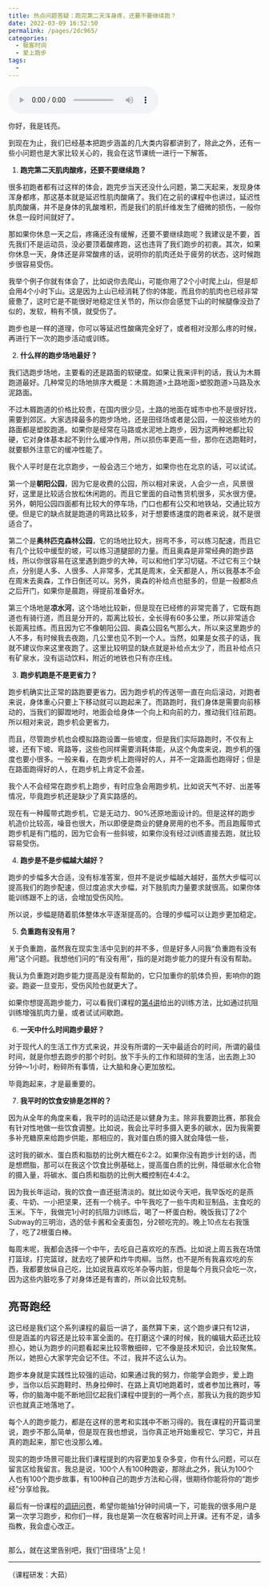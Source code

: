 ```yaml
---
title: 热点问题答疑：跑完第二天浑身疼，还要不要继续跑？
date: 2022-03-09 16:52:50
permalink: /pages/2dc965/
categories:
  - 极客时间
  - 爱上跑步
tags:
  - 
---
```

<audio title="12.热点问题答疑：跑完第二天浑身疼，还要不要继续跑？" src="https://static001.geekbang.org/resource/audio/68/e8/684cba8a4d89abcfa720332472ecbbe8.mp3" controls="controls"></audio> 
<p>你好，我是钱亮。</p><p>到现在为止，我们已经基本把跑步涵盖的几大类内容都讲到了，除此之外，还有一些小问题也是大家比较关心的，我会在这节课统一进行一下解答。</p><ol>
<li><strong>跑完第二天肌肉酸疼，还要不要继续跑？</strong></li>
</ol><p>很多初跑者都有过这样的体会，跑完步当天还没什么问题，第二天起来，发现身体浑身都疼，那这基本就是延迟性肌肉酸痛了。我们在之前的课程中也讲过，延迟性肌肉酸痛，并不是身体的乳酸堆积，而是我们的肌纤维发生了细微的损伤，一般你休息一段时间就好了。</p><p>那如果你休息一天之后，疼痛还没有缓解，还要不要继续跑呢？我建议是不要，首先我们不是运动员，没必要顶着酸疼跑，这也违背了我们跑步的初衷。其次，如果你休息一天，身体还是非常酸疼的话，说明你的肌肉还处于疲劳的状态，这时候跑步很容易受伤。</p><p>我举个例子你就有体会了，比如说你去爬山，可能你用了2个小时爬上山，但是却会用4个小时下山。这是因为上山已经消耗了你的体能，而且你的肌肉也已经非常疲惫了，这时它是不能很好地稳定住关节的，所以你会感觉下山的时候腿像没劲了似的，发软，稍有不慎，就受伤了。</p><p>跑步也是一样的道理，你可以等延迟性酸痛完全好了，或者相对没那么疼的时候，再进行下一次的跑步活动或训练。</p><ol start="2">
<li><strong>什么样的跑步场地最好？</strong></li>
</ol><!-- [[[read_end]]] --><p>我们选跑步场地，主要看的还是路面的软硬度。如果让我来评判的话，我认为木屑跑道最好。几种常见的场地排序大概是：木屑跑道&gt;土路地面&gt;塑胶跑道&gt;马路及水泥路面。</p><p>不过木屑跑道的价格比较贵，在国内很少见，土路的地面在城市中也不是很好找，需要到郊区。大家选择最多的跑步场地，还是田径场或者是公园，一般这些地方的路面都是塑胶跑道。如果你是经常在马路或水泥地上跑步，因为这两种地都比较硬，它对身体基本起不到什么缓冲作用，所以损伤率更高一些，那你在选跑鞋时，就要额外注意它的缓冲性能了。</p><p>我个人平时是在北京跑步，一般会选三个地方，如果你也在北京的话，可以试试。</p><p>第一个是<strong>朝阳公园</strong>，因为它是收费的公园，所以相对来说，人会少一点，风景很好，这里是比较适合放松休闲跑的。而且它里面的自动售货机很多，买水很方便。另外，朝阳公园四面都有比较大的停车场，门口也都有公交和地铁站，交通比较方便。但是它的缺点就是跑道的弯路比较多，对于想要练速度的跑者来说，就不是很适合了。</p><p>第二个是<strong>奥林匹克森林公园</strong>，它的场地比较大，拐弯不多，可以练习配速，而且它有几个比较中缓型的坡，可以练习道腿部的力量。而且奥森是非常经典的跑步路线，所以你很容易在这里遇到跑步的大神，可以和他们学习切磋。不过它有三个缺点，分别是人多、人很多、人非常多，尤其是周末，全天都是人，所以我基本不会在周末去奥森，工作日倒还可以。另外，奥森的补给点也挺多的，但是一般都8点之后开门，如果你是晨跑，得提前准备好水。</p><p>第三个场地是<strong>凉水河</strong>，这个场地比较新，但是现在已经修的非常完善了，它既有跑道也有骑行道，而且是分开的，距离比较长，全长得有60多公里，所以非常适合长距离拉练。而且因为它不像朝阳公园、奥森公园名气那么大，所以来这里跑步的人不多，有时候我去夜跑，几公里也见不到一个人。当然，如果是女孩子的话，我就不建议你来这里夜跑了。这里比较明显的缺点就是补给点太少了，而且补给点只有矿泉水，没有运动饮料，附近的地铁也只有亦庄线。</p><ol start="3">
<li><strong>跑步机跑是不是更省力？</strong></li>
</ol><p>跑步机确实比正常的路跑要更省力。因为跑步机的传送带一直在向后滚动，对跑者来说，身体重心只要上下移动就可以跑起来了。而路跑时，我们身体是需要向前移动的，当我们的脚蹬地时，地面会给身体一个向上和向前的力，推动我们往前跑。所以相对来说，跑步机会更省力。</p><p>而且，尽管跑步机也会模拟路跑设置一些坡度，但是我们实际路跑时，不仅有上坡，还有下坡、弯路等，这些也同样需要消耗体能，从这个角度来说，跑步机的强度也要小很多。一般来看，在跑步机上跑得好的人，并不一定路面也跑得好；但是在路面跑得好的人，在跑步机上肯定不会差。</p><p>我个人不会经常在跑步机上跑步，有时应急会用跑步机，比如说天气不好、出差等情况，毕竟跑步机还是缺少了真实路感的。</p><p>现在有一种履带式跑步机，它是无动力、90%还原地面设计的。但是这样的跑步机造价比较高，噪音也很大，所以即便是商业的健身房用的也不多。而且跑履带式跑步机是有门槛的，因为它会有一些斜坡，如果你没有经过训练直接去跑，就比较容易受伤。</p><ol start="4">
<li><strong>跑步是不是步幅越大越好？</strong></li>
</ol><p>跑步的步幅多大合适，没有标准答案，但并不是说步幅越大越好，虽然大步幅可以提高我们的跑步配速，但过度追求大步幅，对下肢肌肉力量要求就很高。如果你体能训练跟不上的话，会增加受伤风险。</p><p>所以说，步幅是随着肌体整体水平逐渐提高的。合理的步幅可以让跑步更加稳定。</p><ol start="5">
<li><strong>负重跑有没有用？</strong></li>
</ol><p>关于负重跑，虽然我在现实生活中见到的并不多，但是好多人问我“负重跑有没有用”这个问题。我想他们问的“有没有用”，指的是对跑步能力的提升有没有帮助。</p><p>我认为负重跑对跑步能力提高是没有帮助的，它只加重你的肌体负担，影响你的跑姿。跑姿一旦变形，受伤风险也就更大了。</p><p>如果你想提高跑步能力，可以看我们课程的<a href="https://time.geekbang.org/column/article/290305">第4讲</a>给出的训练方法，比如通过抗阻训练增强肌肉力量，或者试试间歇跑。</p><ol start="6">
<li><strong>一天中什么时间跑步最好？</strong></li>
</ol><p>对于现代人的生活工作方式来说，并没有所谓的一天中最适合的时间，所谓的最佳时间，就是你想去跑步的那个时刻。放下手头的工作和琐碎的生活，出去跑上30分钟～1小时，粉碎所有事情，让大脑和身心更加放松。</p><p>毕竟跑起来，才是最重要的。</p><ol start="7">
<li><strong>我平时的饮食安排是怎样的？</strong></li>
</ol><p>因为从全年的角度来看，我平时的运动还是以健身为主。除非我要跑比赛，那我会有针对性地做一些饮食调整。比如说，我会比平时多摄入更多的碳水，因为我需要多补充糖原来给跑步供能，那相应的，我对蛋白质的摄入就会降低一些，</p><p>这时我的碳水、蛋白质和脂肪的比例大概在6:2:2。如果你没有跑步计划的话，而是想燃脂，那可以在我这个饮食比例基础上，提高蛋白质的比例，降低碳水化合物的摄入量，将碳水、蛋白质和脂肪的比例大概控制在4:4:2。</p><p>因为我长年运动，我的饮食一直还挺清淡的。就比如说今天吧，我早饭吃的是燕麦、牛奶、一小把坚果，还有一个桃子。中午我吃了一些牛肉和豆制品，主食吃的玉米。下午，我做完1小时的抗阻力训练后，喝了一杯蛋白粉。晚饭我订了2个Subway的三明治，选的低卡酱和全麦面包，分2顿吃完的。晚上10点左右我饿了，吃了2根蛋白棒。</p><p>每周末呢，我都会选择一个中午，去吃自己喜欢吃的东西。比如说上周五我在场馆打篮球，打完篮球，就去吃了披萨和炸牛肉柳。当然，也不是所有我喜欢吃的东西，我都要放纵自己吃，比如说我喜欢吃羊杂等内脏，但是每个月我只会吃一次，因为这些内脏吃多了对身体还是有害的，所以会比较克制。</p><h2>亮哥跑经</h2><p>这已经是我们这个系列课程的最后一讲了，虽然算下来，这个跑步课只有12讲，但是涵盖的内容还是比较丰富全面的。在打磨这个课的时候，我的编辑大茹还比较担心，她认为跑步的问题看起来比较零散细碎，它不像是技术知识，会比较聚焦。所以，她担心大家学完会记不住。不过，我并不这么认为。</p><p>跑步本身就是实践性比较强的运动，如果通过我的努力，你能学会跑步，爱上跑步，当你以后买跑鞋时、热身拉伸时、在路上真切地跑着时，或者参加比赛时，等等，你的脑海中能不断地回忆起我们课程中提到的一两个点，那我认为我的跑步知识也就真正地落地了。</p><p>每个人的跑步能力，都是在这样的思考和实践中不断习得的。我在课程的开篇词里说，跑步不那么简单，但是现在我也想说，当你真正地开始重视它、学习它，并且真的跑起来，那它也没那么难。</p><p>现实的跑步场景可能比我们课程提到的内容更加复杂多变，你有什么问题，可以在留言区给我留言。我总是说，100个人有100种跑姿，那除此之外，我认为100个人也有100个跑步故事，有100种自己的跑步方法和心得，很期待你能将你的“跑步经”分享给我。</p><p>最后有一份课程的<a href="https://jinshuju.net/f/naPAi4">调研问卷</a>，希望你能抽1分钟时间填一下，可能我的很多用户是第一次学习跑步，和你们一样，我也是第一次在极客时间上开课。还有不足，请多指教，我会虚心改正。</p><p><img src="https://static001.geekbang.org/resource/image/fd/31/fdbd127d0e45909b6aa941749b295331.jpg" alt=""></p><p>那么，就在这里告别吧，我们“田径场”上见！</p><hr><p><span class="reference">（课程研发：大茹）</span></p>